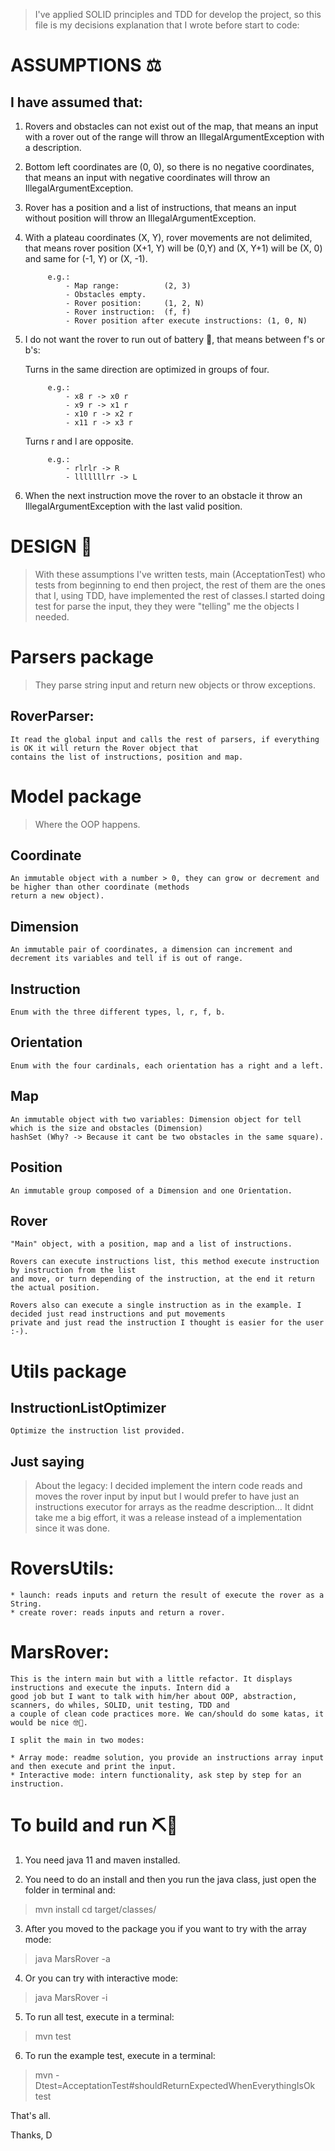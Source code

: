 > I've applied SOLID principles and TDD for develop the project, so this file is my decisions explanation that I wrote
  before start to code:

# ASSUMPTIONS ⚖️

## I have assumed that:

1. Rovers and obstacles can not exist out of the map, that means an input with a rover out of the range will throw
    an IllegalArgumentException with a description.

2. Bottom left coordinates are (0, 0), so there is no negative coordinates, that means an input with negative 
    coordinates will throw an IllegalArgumentException.

3. Rover has a position and a list of instructions, that means an input without position will throw an 
    IllegalArgumentException.

4. With a plateau coordinates (X, Y), rover movements are not delimited, that means rover position (X+1, Y) will be
    (0,Y) and (X, Y+1) will be (X, 0) and same for (-1, Y) or (X, -1).
		    
			e.g.:
				- Map range:          (2, 3)
				- Obstacles empty.
			    - Rover position:     (1, 2, N)
			    - Rover instruction:  (f, f)
			    - Rover position after execute instructions: (1, 0, N)

5. I do not want the rover to run out of battery 🤖, that means between f's or b's:
		
   Turns in the same direction are optimized in groups of four. 

			e.g.:
			    - x8 r -> x0 r
			    - x9 r -> x1 r
			    - x10 r -> x2 r
			    - x11 r -> x3 r
			
   Turns r and l are opposite.

			e.g.:
			    - rlrlr -> R
			    - lllllllrr -> L
			    
6. When the next instruction move the rover to an obstacle it throw an IllegalArgumentException with the last valid
   position.
            
# DESIGN 🎨
            
> With these assumptions I've written tests, main (AcceptationTest) who tests from beginning to end then project, 
  the rest of them are the ones that I, using TDD, have implemented the rest of classes.I started doing test for parse 
  the input, they they were "telling" me the objects I needed.

# Parsers package

> They parse string input and return new objects or throw exceptions.

## RoverParser: 
    It read the global input and calls the rest of parsers, if everything is OK it will return the Rover object that
    contains the list of instructions, position and map.


# Model package

> Where the OOP happens.

## Coordinate
    An immutable object with a number > 0, they can grow or decrement and be higher than other coordinate (methods
    return a new object).

## Dimension
    An immutable pair of coordinates, a dimension can increment and decrement its variables and tell if is out of range.

## Instruction
    Enum with the three different types, l, r, f, b.

## Orientation
    Enum with the four cardinals, each orientation has a right and a left.

## Map
    An immutable object with two variables: Dimension object for tell which is the size and obstacles (Dimension)
    hashSet (Why? -> Because it cant be two obstacles in the same square).

## Position
    An immutable group composed of a Dimension and one Orientation.

## Rover 
    "Main" object, with a position, map and a list of instructions. 
    
    Rovers can execute instructions list, this method execute instruction by instruction from the list
	and move, or turn depending of the instruction, at the end it return the actual position.
	
	Rovers also can execute a single instruction as in the example. I decided just read instructions and put movements
	private and just read the instruction I thought is easier for the user :-).
	
	     
# Utils package 
## InstructionListOptimizer
    Optimize the instruction list provided.
			
## Just saying

 >  About the legacy: I decided implement the intern code reads and moves the rover input by input but I would prefer
    to have just an instructions executor for arrays as the readme description… It didnt take me a big effort, it was a
    release instead of a implementation since it was done.

# RoversUtils:

    * launch: reads inputs and return the result of execute the rover as a String.
    * create rover: reads inputs and return a rover.
		
# MarsRover:
		
    This is the intern main but with a little refactor. It displays instructions and execute the inputs. Intern did a
    good job but I want to talk with him/her about OOP, abstraction, scanners, do whiles, SOLID, unit testing, TDD and
    a couple of clean code practices more. We can/should do some katas, it would be nice 🤓😬.
    
    I split the main in two modes:
		  
    * Array mode: readme solution, you provide an instructions array input and then execute and print the input.             
    * Interactive mode: intern functionality, ask step by step for an instruction.
   
# To build and run  ⛏🏃

1. You need java 11 and maven installed.

2. You need to do an install and then you run the java class, just open the folder in terminal and:

> mvn install
> cd target/classes/
        
3. After you moved to the package you if you want to try with the array mode:

> java MarsRover -a 
        
4. Or you can try with interactive mode:

> java MarsRover -i 

5. To run all test, execute in a terminal:

> mvn test

6. To run the example test, execute in a terminal:

> mvn -Dtest=AcceptationTest#shouldReturnExpectedWhenEverythingIsOk test

That's all.


Thanks,
D 
